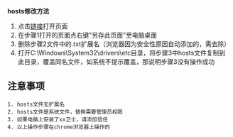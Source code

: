 **hosts修改方法**
 1. 点击[链接](https://github.com/karelyang/KarelHosts/blob/master/hosts)打开页面
 2. 在步骤1打开的页面点右键"另存此页面"至电脑桌面
 3. 删除步骤2文件中的.txt扩展名（浏览器因为安全性原因自动添加的，需去除）
 4. 打开C:\Windows\System32\drivers\etc目录，将步骤3中hosts文件复制到此目录，覆盖同名文件，如系统不提示覆盖，那说明步骤3没有操作成功
 
注意事项
----
    1. hosts文件无扩展名
    2. hosts文件是系统文件，替换需要管理员权限
    3. 如果电脑上安装了xx卫士，请添加信任
    4. 以上操作步骤在chrome浏览器上操作的
